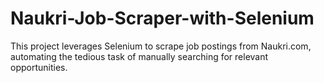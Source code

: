 # Naukri-Job-Scraper-with-Selenium
This project leverages Selenium to scrape job postings from Naukri.com, automating the tedious task of manually searching for relevant opportunities.
